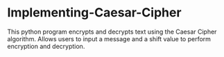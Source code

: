 # Implementing-Caesar-Cipher
This python program encrypts and decrypts text using the Caesar Cipher algorithm. Allows users to input a message and a shift value to perform encryption and decryption.
